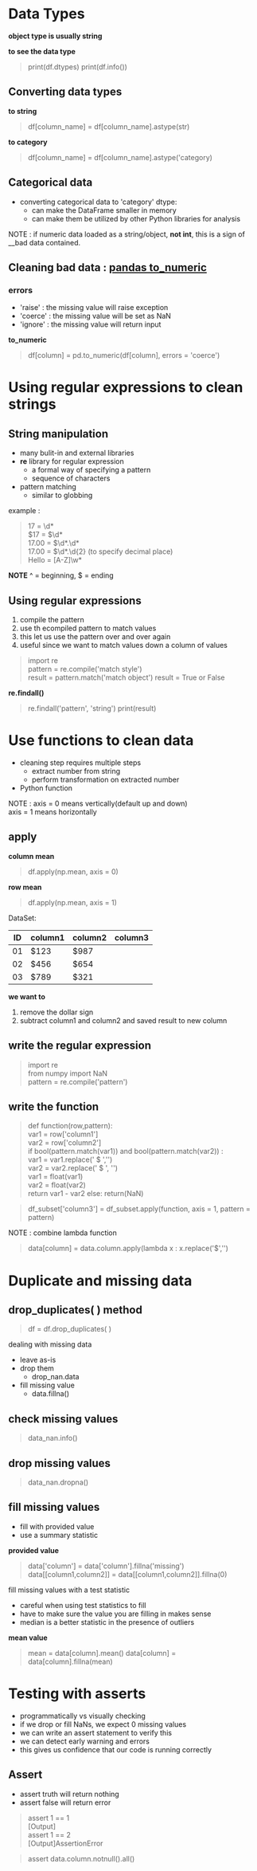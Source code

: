 # Data Types

__object type is usually string__

__to see the data type__
>print(df.dtypes)
>print(df.info())
## Converting data types
__to string__
> df[column_name] = df[column_name].astype(str)

__to category__

> df[column_name] = df[column_name].astype('category)

## Categorical data
- converting categorical data to 'category' dtype:
  - can make the DataFrame smaller in memory
  - can make them be utilized by other Python libraries for analysis

NOTE : if numeric data loaded as a string/object, __not int__, this is a sign of __bad data contained.

## Cleaning bad data : [pandas to_numeric](https://pandas.pydata.org/pandas-docs/stable/reference/api/pandas.to_numeric.html)

### __errors__
- 'raise' : the missing value will raise exception
- 'coerce' : the missing value will be set as NaN
- 'ignore' : the missing value will return input

__to_numeric__
> df[column] = pd.to_numeric(df[column], errors = 'coerce')

# Using regular expressions to clean strings

## String manipulation
- many bulit-in and external libraries
- __re__ library for regular expression
  - a formal way of specifying a pattern
  - sequence of characters
- pattern matching
  - similar to globbing

example :
> 17 = \d*  
> $17 = \$\d*  
> 17.00 = \$\d*\.\d*  
> 17.00 = \$\d*\.\d{2} (to specify decimal place)  
> Hello = [A-Z]\w*
> 

__NOTE__ ^ = beginning, $ = ending

## Using regular expressions
1. compile the pattern
2. use th ecompiled pattern to match values
3. this let us use the pattern over and over again
4. useful since we want to match values down a column of values

> import re  
> pattern = re.compile('match style')  
> result = pattern.match('match object')
> result = True or False

__re.findall()__
>re.findall('pattern', 'string')
>print(result)

# Use functions to clean data

- cleaning step requires multiple steps
  - extract number from string
  - perform transformation on extracted number
- Python function

NOTE : axis = 0 means vertically(default up and down)  
axis = 1 means horizontally

## __apply__
__column mean__
> df.apply(np.mean, axis = 0)

__row mean__
>df.apply(np.mean, axis = 1)

DataSet:

|ID |column1|column2|column3
|---|---|---|--|
|01|$123|$987|
|02|$456|$654|
|03|$789|$321|

__we want to__
1. remove the dollar sign
2. subtract column1 and column2 and saved result to new column

## write the regular expression  
> import re  
> from numpy import NaN  
> pattern = re.compile('pattern')

## write the function

> def function(row,pattern):  
> var1 = row['column1']  
> var2 = row['column2']  
> if bool(pattern.match(var1)) and bool(pattern.match(var2)) :  
> var1 = var1.replace(' $ ','')  
> var2 = var2.replace(' $ ', '')  
> var1 = float(var1)  
> var2 = float(var2)  
> return var1 - var2
> else:
> return(NaN)

>df_subset['column3'] = df_subset.apply(function, axis = 1, pattern = pattern)

NOTE : combine lambda function
> data[column] = data.column.apply(lambda x : x.replace('$','')

# Duplicate and missing data

## __drop_duplicates( ) method__
>df = df.drop_duplicates( )

dealing with missing data
- leave as-is
- drop them 
  - drop_nan.data
- fill missing value 
  - data.fillna()

##  __check missing values__
>data_nan.info()

## __drop missing values__
>data_nan.dropna()

## __fill missing values__
- fill with provided value
- use a summary statistic

__provided value__
>data['column'] = data['column'].fillna('missing')
>data[[column1,column2]] = data[[column1,column2]].fillna(0)

fill missing values with a test statistic
- careful when using test statistics to fill
- have to make sure the value you are filling in makes sense
- median is a better statistic in the presence of outliers  

__mean value__
>mean = data[column].mean()
>data[column] = data[column].fillna(mean)

# Testing with asserts
- programmatically vs visually checking
- if we drop or fill NaNs, we expect 0 missing values
- we can write an assert statement to verify this 
- we can detect early warning and errors
- this gives us confidence that our code is running correctly


## Assert
- assert truth will return nothing
- assert false will return error

> assert 1 == 1  
> [Output]  
> assert 1 == 2  
> [Output]AssertionError

>assert data.column.notnull().all()
